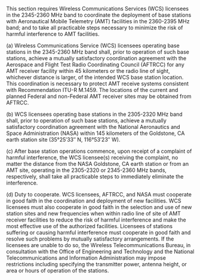 This section requires Wireless Communications Services (WCS) licensees in the 2345-2360 MHz band to coordinate the deployment of base stations with Aeronautical Mobile Telemetry (AMT) facilities in the 2360-2395 MHz band; and to take all practicable steps necessary to minimize the risk of harmful interference to AMT facilities.

(a) Wireless Communications Service (WCS) licensees operating base stations in the 2345-2360 MHz band shall, prior to operation of such base stations, achieve a mutually satisfactory coordination agreement with the Aerospace and Flight Test Radio Coordinating Council (AFTRCC) for any AMT receiver facility within 45 kilometers or the radio line of sight, whichever distance is larger, of the intended WCS base station location. This coordination is necessary to protect AMT receive systems consistent with Recommendation ITU-R M.1459. The locations of the current and planned Federal and non-Federal AMT receiver sites may be obtained from AFTRCC.

(b) WCS licensees operating base stations in the 2305-2320 MHz band shall, prior to operation of such base stations, achieve a mutually satisfactory coordination agreement with the National Aeronautics and Space Administration (NASA) within 145 kilometers of the Goldstone, CA earth station site (35°25′33″ N, 116°53′23″ W).

(c) After base station operations commence, upon receipt of a complaint of harmful interference, the WCS licensee(s) receiving the complaint, no matter the distance from the NASA Goldstone, CA earth station or from an AMT site, operating in the 2305-2320 or 2345-2360 MHz bands, respectively, shall take all practicable steps to immediately eliminate the interference.

(d) Duty to cooperate. WCS licensees, AFTRCC, and NASA must cooperate in good faith in the coordination and deployment of new facilities. WCS licensees must also cooperate in good faith in the selection and use of new station sites and new frequencies when within radio line of site of AMT receiver facilities to reduce the risk of harmful interference and make the most effective use of the authorized facilities. Licensees of stations suffering or causing harmful interference must cooperate in good faith and resolve such problems by mutually satisfactory arrangements. If the licensees are unable to do so, the Wireless Telecommunications Bureau, in consultation with the Office of Engineering and Technology and the National Telecommunications and Information Administration may impose restrictions including specifying the transmitter power, antenna height, or area or hours of operation of the stations.

